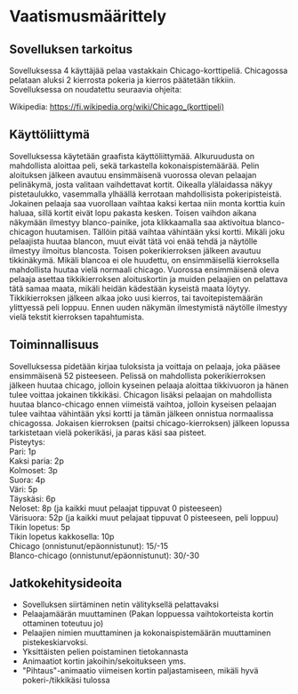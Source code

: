 # Vaatismusmäärittely
## Sovelluksen tarkoitus
Sovelluksessa 4 käyttäjää pelaa vastakkain Chicago-korttipeliä. Chicagossa pelataan aluksi 2 kierrosta pokeria ja kierros päätetään tikkiin. Sovelluksessa on noudatettu seuraavia ohjeita:

Wikipedia: https://fi.wikipedia.org/wiki/Chicago_(korttipeli)

## Käyttöliittymä
Sovelluksessa käytetään graafista käyttöliittymää. Alkuruudusta on mahdollista aloittaa peli, sekä tarkastella kokonaispistemäärää. Pelin aloituksen jälkeen avautuu ensimmäisenä vuorossa olevan pelaajan pelinäkymä, josta valitaan vaihdettavat kortit. Oikealla ylälaidassa näkyy pistetaulukko, vasemmalla ylhäällä kerrotaan mahdollisista pokeripisteistä. Jokainen pelaaja saa vuorollaan vaihtaa kaksi kertaa niin monta korttia kuin haluaa, sillä kortit eivät lopu pakasta kesken. Toisen vaihdon aikana näkymään ilmestyy blanco-painike, jota klikkaamalla saa aktivoitua blanco-chicagon huutamisen. Tällöin pitää vaihtaa vähintään yksi kortti. Mikäli joku pelaajista huutaa blancon, muut eivät tätä voi enää tehdä ja näytölle ilmestyy ilmoitus blancosta. Toisen pokerikierroksen jälkeen avautuu tikkinäkymä. Mikäli blancoa ei ole huudettu, on ensimmäisellä kierroksella mahdollista huutaa vielä normaali chicago. Vuorossa ensimmäisenä oleva pelaaja asettaa tikkikierroksen aloituskortin ja muiden pelaajien on pelattava tätä samaa maata, mikäli heidän kädestään kyseistä maata löytyy. Tikkikierroksen jälkeen alkaa joko uusi kierros, tai tavoitepistemäärän ylittyessä peli loppuu. Ennen uuden näkymän ilmestymistä näytölle ilmestyy vielä tekstit kierroksen tapahtumista.

## Toiminnallisuus
Sovelluksessa pidetään kirjaa tuloksista ja voittaja on pelaaja, joka pääsee ensimmäisenä 52 pisteeseen. Pelissä on mahdollista pokerikierroksen jälkeen huutaa chicago, jolloin kyseinen pelaaja aloittaa tikkivuoron ja hänen tulee voittaa jokainen tikkikäsi. Chicagon lisäksi pelaajan on mahdollista huutaa blanco-chicago ennen viimeistä vaihtoa, jolloin kyseisen pelaajan tulee vaihtaa vähintään yksi kortti ja tämän jälkeen onnistua normaalissa chicagossa. Jokaisen kierroksen (paitsi chicago-kierroksen) jälkeen lopussa tarkistetaan vielä pokerikäsi, ja paras käsi saa pisteet. <br>
Pisteytys: <br>
Pari: 1p <br>
Kaksi paria: 2p <br>
Kolmoset: 3p <br>
Suora: 4p <br>
Väri: 5p <br>
Täyskäsi: 6p <br>
Neloset: 8p (ja kaikki muut pelaajat tippuvat 0 pisteeseen) <br>
Värisuora: 52p (ja kaikki muut pelajaat tippuvat 0 pisteeseen, peli loppuu) <br>
Tikin lopetus: 5p <br>
Tikin lopetus kakkosella: 10p <br>
Chicago (onnistunut/epäonnistunut): 15/-15 <br>
Blanco-chicago (onnistunut/epäonnistunut): 30/-30

## Jatkokehitysideoita

- Sovelluksen siirtäminen netin välityksellä pelattavaksi
- Pelaajamäärän muuttaminen (Pakan loppuessa vaihtokorteista kortin ottaminen toteutuu jo)
- Pelaajien nimien muuttaminen ja kokonaispistemäärän muuttaminen pistekeskiarvoksi.
- Yksittäisten pelien poistaminen tietokannasta
- Animaatiot kortin jakoihin/sekoitukseen yms.
- "Pihtaus"-animaatio viimeisen kortin paljastamiseen, mikäli hyvä pokeri-/tikkikäsi tulossa



